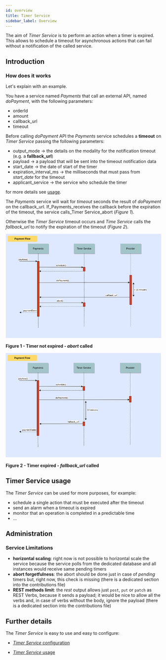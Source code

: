 ```yaml
---
id: overview
title: Timer Service
sidebar_label: Overview
---
```


<!--
WARNING: this file was automatically generated by Mia-Platform Doc Aggregator.
DO NOT MODIFY IT BY HAND.
Instead, modify the source file and run the aggregator to regenerate this file.
-->

The aim of _Timer Service_ is to perform an action when a timer is expired.
This allows to schedule a timeout for asynchronous actions that can fail without a notification of the called service.

## Introduction

### How does it works

Let's explain with an example.

You have a service named _Payments_ that call an external API, named _doPayment_, with the following parameters:

- orderId
- amount
- callback_url
- timeout

Before calling _doPayment_ API the _Payments_ service schedules a **timeout** on _Timer Service_ passing the following parameters:

- output_mode &rarr; the details on the modality for the notification timeout (e.g. a **fallback_url**)
- payload &rarr; a payload that will be sent into the timeout notification data
- start_date &rarr; the date of start of the timer
- expiration_interval_ms &rarr; the milliseconds that must pass from *start_date* for the timeout
- applicant_service &rarr; the service who schedule the timer

for more details see [usage](/runtime_suite/timer-service/30_usage.md#create-a-timer).

The _Payments_ service will wait for _timeout_ seconds the result of _doPayment_ on the callback_url.
If_Payments_receives the callback before the expiration of the timeout, the service calls_Timer Service_abort (_Figure 1_).

Otherwise the _Timer Service_ timeout occurs and _Time Service_ calls the *fallback_url* to notify the expiration of the timeout (_Figure 2_).

![alt_image](img/Timer_Service_sequences-Happy_schedule_abort.png)

**Figure 1 - Timer not expired - *abort* called**

![alt_image](img/Timer_Service_sequences-Happy_schedule_timeout.png)

**Figure 2 - Timer expired - *fallback_url* called**

## Timer Service usage

The _Timer Service_ can be used for more purposes, for example:

- schedule a single action that must be executed after the timeout
- send an alarm when a timeout is expired
- monitor that an operation is completed in a predictable time
- ...

## Administration

### Service Limitations

- **horizontal scaling**: right now is not possible to horizontal scale the service because the service polls from the dedicated database and all instances would receive same pending timers
- **abort forgetfulness**: the abort should be done just in case of _pending_ timers but, right now, this check is missing (there is a dedicated section into the contributions file)
- **REST methods limit**: the _rest_ output allows just `post`, `put` or `patch` as REST Verbs, because it sends a payload; it would be nice to allow all the verbs and, in case of verbs without the body, ignore the payload (there is a dedicated section into the contributions file)

## Further details

The _Timer Service_ is easy to use and easy to configure:

- [_Timer Service_ configuration](/runtime_suite/timer-service/20_configuration.md)

- [_Timer Service_ usage](/runtime_suite/timer-service/30_usage.md)
